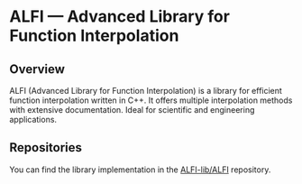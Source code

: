 # ALFI &mdash; Advanced Library for Function Interpolation

## Overview

ALFI (Advanced Library for Function Interpolation) is a library for efficient function interpolation written in C++. It offers multiple interpolation methods with extensive documentation. Ideal for scientific and engineering applications.

## Repositories

You can find the library implementation in the [ALFI-lib/ALFI](https://github.com/ALFI-lib/ALFI) repository.